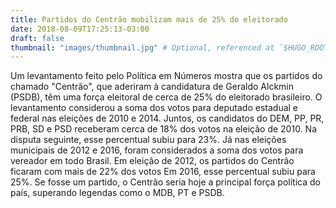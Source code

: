 ```yaml
---
title: Partidos do Centrão mobilizam mais de 25% do eleitorado
date: 2018-08-09T17:25:13-03:00
draft: false
thumbnail: "images/thumbnail.jpg" # Optional, referenced at `$HUGO_ROOT/static/images/thumbnail.jpg`
---
```


Um levantamento feito pelo Política em Números mostra que os partidos do chamado "Centrão", que aderiram à candidatura de Geraldo Alckmin (PSDB), têm uma força eleitoral de cerca de 25% do eleitorado brasileiro.
O levantamento considerou a soma dos votos para deputado estadual e federal nas eleições de 2010 e 2014. Juntos, os candidatos do DEM, PP, PR, PRB, SD e PSD receberam cerca de 18%
dos votos na eleição de 2010. Na disputa seguinte, esse percentual subiu para 23%. Já nas eleições municipais de 2012 e 2016, foram considerados a soma dos votos para vereador em
todo Brasil. Em eleição de 2012, os partidos do Centrão ficaram com mais de 22% dos votos Em 2016, esse percentual subiu para 25%.
Se fosse um partido, o Centrão seria hoje a principal força política do país, superando legendas como o MDB, PT e PSDB. 


